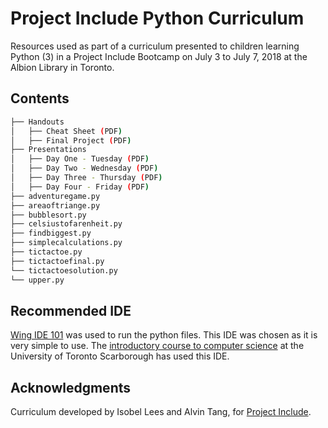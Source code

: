 # Project Include Python Curriculum
Resources used as part of a curriculum presented to children learning Python (3) in a Project Include Bootcamp on July 3 to July 7, 2018 at the Albion Library in Toronto.

## Contents
```bash
├── Handouts
│   ├── Cheat Sheet (PDF)
│   ├── Final Project (PDF)
├── Presentations
│   ├── Day One - Tuesday (PDF)
│   ├── Day Two - Wednesday (PDF)
│   ├── Day Three - Thursday (PDF)
│   ├── Day Four - Friday (PDF)
├── adventuregame.py
├── areaoftriange.py
├── bubblesort.py
├── celsiustofarenheit.py
├── findbiggest.py
├── simplecalculations.py
├── tictactoe.py
├── tictactoefinal.py
└── tictactoesolution.py
└── upper.py
```
## Recommended IDE
[Wing IDE 101](https://wingware.com/downloads/wingide-101) was used to run the python files. This IDE was chosen as it is very simple to use. The [introductory course to computer science](https://utsc.calendar.utoronto.ca/course/csca08h3) at the University of Toronto Scarborough has used this IDE.
## Acknowledgments
Curriculum developed by Isobel Lees and Alvin Tang, for [Project Include](https://www.facebook.com/projectincludeskule/).
